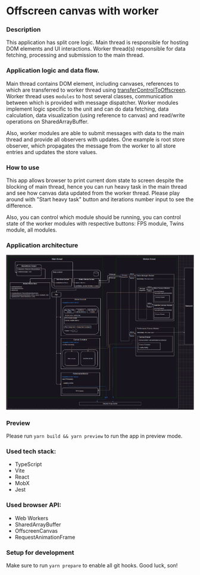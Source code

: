 # Offscreen canvas with worker

### Description
This application has split core logic. Main thread is responsible for hosting DOM elements and UI interactions. Worker thread(s) responsible for data fetching, processing and submission to the main thread.

### Application logic and data flow.
Main thread contains DOM element, including canvases, references to which are transferred to worker thread using [transferControlToOffscreen](https://developer.mozilla.org/en-US/docs/Web/API/HTMLCanvasElement/transferControlToOffscreen).
Worker thread uses `modules` to host several classes, communication between which is provided with message dispatcher.
Worker modules implement logic specific to the unit and can do data fetching, data calculation, data visualization (using reference to canvas) and read/write operations on SharedArrayBuffer.

Also, worker modules are able to submit messages with data to the main thread and provide all observers with updates. 
One example is root store observer, which propagates the message from the worker to all store entries and updates the store values.

### How to use
This app allows browser to print current dom state to screen despite the blocking of main thread, hence you can run heavy task in the main thread and see how canvas data updated from the worker thread.
Please play around with "Start heavy task" button and iterations number input to see the difference.

Also, you can control which module should be running, you can control state of the worker modules with respective buttons: FPS module, Twins module, all modules. 

### Application architecture
![img.png](docs/image/application-architecture.png)

### Preview
Please run `yarn build && yarn preview` to run the app in preview mode.

### Used tech stack:
- TypeScript
- Vite
- React
- MobX
- Jest

### Used browser API:
- Web Workers
- SharedArrayBuffer
- OffscreenCanvas
- RequestAnimationFrame

### Setup for development

Make sure to run `yarn prepare` to enable all git hooks.
Good luck, son!
